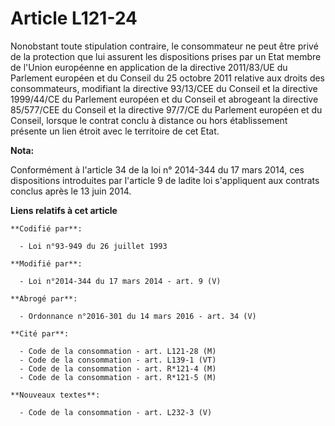 # Article L121-24

Nonobstant toute stipulation contraire, le consommateur ne peut être privé de la protection que lui assurent les dispositions
prises par un Etat membre de l'Union européenne en application de la directive 2011/83/UE du Parlement européen et du Conseil
du 25 octobre 2011 relative aux droits des consommateurs, modifiant la directive 93/13/CEE du Conseil et la directive
1999/44/CE du Parlement européen et du Conseil et abrogeant la directive 85/577/CEE du Conseil et la directive 97/7/CE du
Parlement européen et du Conseil, lorsque le contrat conclu à distance ou hors établissement présente un lien étroit avec le
territoire de cet Etat.

**Nota:**

Conformément à l'article 34 de la loi n° 2014-344 du 17 mars 2014, ces dispositions introduites par l'article 9 de ladite loi
s'appliquent aux contrats conclus après le 13 juin 2014.

**Liens relatifs à cet article**

	**Codifié par**:

	  - Loi n°93-949 du 26 juillet 1993

	**Modifié par**:

	  - Loi n°2014-344 du 17 mars 2014 - art. 9 (V)

	**Abrogé par**:

	  - Ordonnance n°2016-301 du 14 mars 2016 - art. 34 (V)

	**Cité par**:

	  - Code de la consommation - art. L121-28 (M)
	  - Code de la consommation - art. L139-1 (VT)
	  - Code de la consommation - art. R*121-4 (M)
	  - Code de la consommation - art. R*121-5 (M)

	**Nouveaux textes**:

	  - Code de la consommation - art. L232-3 (V)
